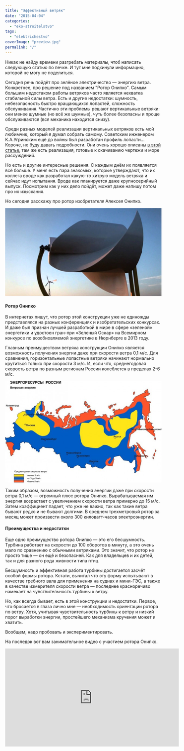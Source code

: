 ```yaml
---
title: "Эффективный ветряк"
date: "2015-04-04"
categories: 
  - "eko-stroitelstvo"
tags: 
  - "elektrichestvo"
coverImage: "preview.jpg"
permalink: "/"
---
```


Никак не найду времени разгребать материалы, чтоб написать следующую статью по печке. И тут мне подкинули информацию, которой не могу не поделиться.

Сегодня речь пойдёт про зелёное электричество — энергию ветра. Конкретнее, про решение под названием "Ротор Онипко". Самым большим недостаком работы ветряков часто является нехватка стабильной силы ветра. Есть и другие недостатки: шумность, небезопасность быстро вращающихся лопастей, сложность обслуживания. Частично эти проблемы решают вертикальные ветряки: они менее шумные (но всё же шумные), чуть более безопасны и проще обслуживаются (вся механика находится снизу).

Среди разных моделей реализации вертикальных ветряков есть мой любимчик, который я думал собрать самому. Советским инженером К.А.Угринским ещё до войны был разработан профиль лопасти... Короче, не буду давать подробности. Они очень хорошо описаны [в этой статье](http://www.mirodolie.ru/node/2372 "Самодельный вертикальный ветряк"), там же есть реализация, готовые к скачиванию чертежи и море рассуждений.

Но есть и другие интересные решения. С каждым днём их появляется всё больше. У меня есть пара знакомых, которые утверждают, что их коллега вроде как разработал какую-то хитрую модель ветряка и сейчас идут испытания. Вроде как планируется даже крупносерийный выпуск. Посмотрим как у них дело пойдёт, может даже напишу потом про их изыскания.

Но сегодня расскажу про ротор изобретателя Алексея Онипко.

![rotor](images/rotor.jpg)

#### Ротор Онипко

В интернетах пишут, что ротор этой конструкции уже не единожды представлялся на разных конференциях и изобретательских конкурсах. И даже был признан лучшей разработкой в мире в сфере «зеленой» энергетики и удостоен гран-при «Зеленый Оскар» на Всемирном конкурсе по возобновляемой энергетике в Нюрнберге в 2013 году.

Главным преимуществом ветряка конструкции Онипко является возможность получения энергии даже при скорости ветра 0,1 м/с. Для сравнения, горизонтальные лопастные ветряки начинают нормально крутиться только при скорости 3 м/с. И, если что, среднегодовая скорость ветра по разным регионам России колеблется в пределах 2-6 м/с.

![Карта среднегодовой скорости ветра по России](images/map.jpg)

Таким образом, возможность получения энергии даже при скорости ветра 0,1 м/с — огромный плюс ротора Онипко. Вырабатываемая им энергия возрастает с увеличением скорости ветра примерно до 15 м/с. Затем коэффициент падает, что уже не важно, так как такие ветра бывают редко и не бывают долгими. В среднем трехметровый ротор за месяц может произвести около 300 киловатт-часов электроэнергии.

#### Преимущества и недостатки

Еще одно преимущество ротора Онипко — это его бесшумность. Турбина работает на скорости до 100 оборотов в минуту, а это очень мало по сравнению с обычными ветряками. Это значит, что ротор не просто тише — он ещё и безопасней. Как для владельцев и их детей, так и для разного рода живности типа птиц.

Бесшумность и эффективная работа турбины достигается засчёт особой формы ротора. Кстати, вычитал что эту форму испытывают в качестве гребного вала для применения на суднах и мини-ГЭС, а также в качестве измерителя скорости ветра — последнее красноречиво намекает на чувствительность турбины к ветру.

Но, как всегда бывает, есть в этой конструкции и недостатки. Первое, что бросается в глаза лично мне — необходимость ориентации ротора по ветру. Хотя, учитывая чувствительность турбины к ветру и низкий порог выработки энергии, простейшего механизма кручения может и хватить.

Вообщем, надо пробовать и экспериментировать.

На последок вот вам занимательное видео с участием ротора Онипко.

<iframe src="https://www.youtube.com/embed/dOnFZOh7FHk" width="560" height="315" frameborder="0" allowfullscreen="allowfullscreen"></iframe>
